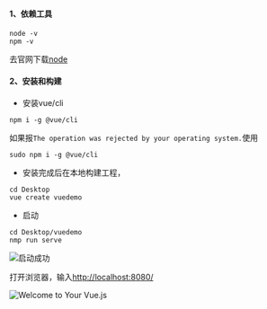 <h1><center></center></h1>

#### 1、依赖工具

```
node -v
npm -v
```

去官网下载[node](https://nodejs.org/en/)

#### 2、安装和构建

* 安装vue/cli

```
npm i -g @vue/cli
```
如果报`The operation was rejected by your operating system.`使用

```
sudo npm i -g @vue/cli
```

* 安装完成后在本地构建工程，

```
cd Desktop
vue create vuedemo
```
* 启动 

```
cd Desktop/vuedemo
nmp run serve
```
![启动成功](https://raw.githubusercontent.com/dengfeng520/xiaoshiguangBlog/master/VueNotes/vue_001.png)

打开浏览器，输入[http://localhost:8080/](http://localhost:8080/)

![Welcome to Your Vue.js](https://github.com/dengfeng520/xiaoshiguangBlog/blob/master/VueNotes/vue_002.png)
